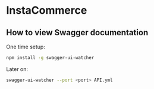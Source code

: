 # InstaCommerce

## How to view Swagger documentation

One time setup:

```sh
npm install -g swagger-ui-watcher
```

Later on:
```sh
swagger-ui-watcher --port <port> API.yml
```